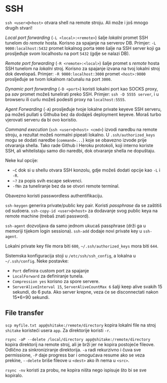 # SSH

`ssh <user>@<host>` otvara shell na remote stroju. Ali može i još mnogo drugih stvari!

*Local port forwarding* (`-L <local>:<remote>`) šalje *lokalni* promet SSH tunelom do *remote* hosta. Korisno za spajanje na serverov DB.
Primjer: `-L 9000:localhost:5432` promet lokalnog porta `9000` šalje na SSH server koji ga prosljeđuje svom localhostu na port `5432` (gdje se nalazi DB).

*Remote port forwarding* (`-R <remote>:<local>`) šalje promet s *remote* hosta SSH tunelom na *lokalni* stroj. Korisno za spajanje izvana na tvoj lokalni stroj dok developaš.
Primjer: `-R 9000:localhost:3000` promet `<host>:9000` prosljeđuje se tvom lokalnom računalu na port `3000`.

*Dynamic port forwarding* (`-D <port>`) koristi lokalni port kao SOCKS proxy, pa *sav* promet možeš tunelirati preko SSH.
Primjer: `ssh -D 5555 server`, i u browseru ili curlu možeš podesiti proxy na `localhost:5555`.

*Agent Forwarding* (`-A`) prosljeđuje tvoje lokalne private keyeve SSH serveru, pa možeš pullati s Githuba bez da dodaješ deployment keyeve. Moraš turbo vjerovati serveru da bi ovo koristio.

*Command execution* (`ssh <user>@<host> <cmd>`) izvodi naredbu na remote stroju, a rezultat možeš normalni pipeati lokalno. U `.ssh/authorized_keys` mogu se dodati naredbe (`command=...`) koje se obavezno izvode prije otvaranja shella. Tako rade Github i Heroku protokoli, koji interno koriste SSH, ali whitelistaju samo dio naredbi, dok otvaranje shella ne dopuštaju.

Neke kul opcije:
* `~C` dok si u shellu otvara SSH konzolu, gdje možeš dodati opcije kao `-L` i `-R`.
* `~?` za popis svih escape sekvenci.
* `-fNn` za tuneliranje bez da se otvori remote terminal.

Obavezno koristi passwordless authentifikaciju.

`ssh-keygen` generira private/public key pair. Koristi *passphrase* da se zaštitiš od sudoera.
`ssh-copy-id <user>@<host>` za dodavanje svog public keya na remote machine (trebaš znati password).

`ssh-agent` dozvoljava da samo jednom ukucaš passphrase (drži ga u memoriji tijekom login sessiona).
`ssh-add` dodaje novi private key u `ssh-agent`.

Lokalni private key file mora biti `600`, `~/.ssh/authorized_keys` mora biti `644`.

Sistemska konfiguracija stoji u `/etc/ssh/ssh_config`, a lokalna u `~/.ssh/config`. Neke postavke:
* `Port` definira custom port za spajanje
* `LocalForward` za definiranje tunela.
* `Compression yes` korisno za spore servere.
* `ServerAliveInterval 15`, `ServerAliveCountMax 6` šalji keep alive svakih 15 sekundi, do 6 puta. Ako server krepne, veza će se disconnectati nakon 15*6=90 sekundi.

## File transfer

`scp myfile.txt app@shitake:/remote/directory` kopira lokalni file na stroj `shitake` koristeći usera `app`. Za direktorije koristi `-r`.

`rsync -aP --delete /local/directory app@shitake:/remote/directory` kopira direktorij na remote stroj, ali je brži jer ne kopira postojeće fileove. Odlično za sinkroniziranje direktorija. `-a` radi rekurzivno i čuva sve permissione, `-P` daje progress bar i omogućava resume ako se veza prekine, `--delete` briše fileove u `<dest>` ako ih nema u `<src>`.

`rsync -nv` koristi za probu, ne kopira ništa nego ispisuje što bi se sve kopiralo.

